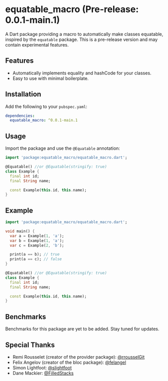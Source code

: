 
<!-- Pre-release Version: -->
<!-- README-main.md -->


# equatable_macro (Pre-release: 0.0.1-main.1)

A Dart package providing a macro to automatically make classes equatable, inspired by the `equatable` package. This is a pre-release version and may contain experimental features.

## Features

- Automatically implements equality and hashCode for your classes.
- Easy to use with minimal boilerplate.

## Installation

Add the following to your `pubspec.yaml`:

```yaml
dependencies:
  equatable_macro: ^0.0.1-main.1
```
## Usage
Import the package and use the `@Equatable` annotation:
```dart
import 'package:equatable_macro/equatable_macro.dart';

@Equatable() //or @Equatable(stringify: true)
class Example {
  final int id;
  final String name;

  const Example(this.id, this.name);
}

```
## Example
```dart
import 'package:equatable_macro/equatable_macro.dart';

void main() {
  var a = Example(1, 'a');
  var b = Example(1, 'a');
  var c = Example(2, 'b');

  print(a == b); // true
  print(a == c); // false
}

@Equatable() //or @Equatable(stringify: true)
class Example {
  final int id;
  final String name;

  const Example(this.id, this.name);
}

```

## Benchmarks

Benchmarks for this package are yet to be added. Stay tuned for updates.

## Special Thanks

- Remi Rousselet (creator of the provider package): [@rrousselGit](https://github.com/rrousselGit)
- Felix Angelov (creator of the bloc package): [@felangel](https://github.com/felangel)
- Simon Lightfoot: [@slightfoot](https://github.com/slightfoot)
- Dane Mackier: [@FilledStacks](https://github.com/FilledStacks)
